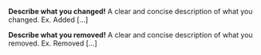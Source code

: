 **Describe what you changed!**
A clear and concise description of what you changed. Ex. Added [...]

**Describe what you removed!**
A clear and concise description of what you removed. Ex. Removed [...]
